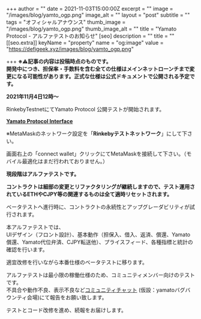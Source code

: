 +++
author = ""
date = 2021-11-03T15:00:00Z
excerpt = ""
image = "/images/blog/yamto_ogp.png"
image_alt = ""
layout = "post"
subtitle = ""
tags = "オフィシャルアナウンス"
thumb_image = "/images/blog/yamto_ogp.png"
thumb_image_alt = ""
title = "Yamato Protocol - アルファテストのお知らせ"
[seo]
description = ""
title = ""
[[seo.extra]]
keyName = "property"
name = "og:image"
value = "https://defigeek.xyz/images/blog/yamto_ogp.png"

+++
**※**⚠️**記事の内容は投稿時点のものです。  
開発中につき、担保率・手数料を含む全ての仕様はメインネットローンチまで変更になる可能性があります。正式な仕様は公式ドキュメントで公開される予定です。**

**2021年11月4日12時～**

RinkebyTestnetにてYamato Protocol 公開テストが開始されます。

[**Yamato Protocol Interface**](https://dev-app.yamato.fi/#/)

※MetaMaskのネットワーク設定を「**Rinkebyテストネットワーク**」にして下さい。

画面右上の「connect wallet」クリックにてMetaMaskを接続して下さい。（モバイル最適化はまだ行われておりません。）

**現段階はアルファテストです。**

**コントラクトは細部の変更とリファクタリングが継続しますので、テスト運用されているETHやCJPY等の関連するものは全て適時リセットされます。**

ベータテストへ進行時に、コントラクトの永続性とアップグレーダビリティが試行されます。

本アルファテストでは、  
UIデザイン（フロント設計）、基本動作（担保入、借入、返済、償還、Yamato償還、Yamato代位弁済、CJPY転送他）、プライスフィード、各種指標と統計の確認を行います。

適宜改修を行いながら本番仕様のベータテストに移ります。

アルファテストは最小限の稼働仕様のため、コミュニティメンバー向けのテストです。  
不具合や動作不良、表示不良など[コミュニティチャット](https://discord.gg/FQYXqVBEnh) (仮設：yamatoバグバウンティ会場)にて報告をお願い致します。

テストとコード改修を進め、続報をお届けします。